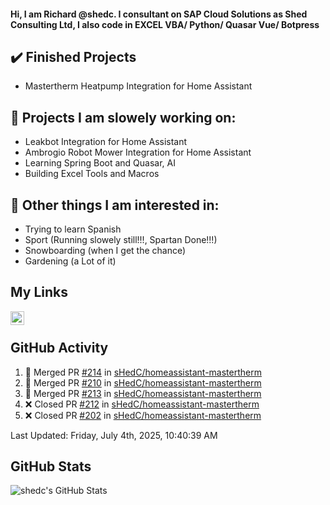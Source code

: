 #### Hi, I am Richard @shedc. I consultant on SAP Cloud Solutions as Shed Consulting Ltd, I also code in EXCEL VBA/ Python/ Quasar Vue/ Botpress

## ✔️ Finished Projects
- Mastertherm Heatpump Integration for Home Assistant

## 👋 Projects I am slowely working on:
- Leakbot Integration for Home Assistant
- Ambrogio Robot Mower Integration for Home Assistant
- Learning Spring Boot and Quasar, AI
- Building Excel Tools and Macros

## 👀 Other things I am interested in:
- Trying to learn Spanish
- Sport (Running slowely still!!!, Spartan Done!!!)
- Snowboarding (when I get the chance)
- Gardening (a Lot of it)

## My Links
[<img align="left" alt="shedc | LinkedIn" width="22px" src="https://cdn.jsdelivr.net/npm/simple-icons@v3/icons/linkedin.svg" />][linkedin]

<br/>

## GitHub Activity
<!--RECENT_ACTIVITY:start-->
1. 🎉 Merged PR [#214](https://github.com/sHedC/homeassistant-mastertherm/pull/214) in [sHedC/homeassistant-mastertherm](https://github.com/sHedC/homeassistant-mastertherm)
2. 🎉 Merged PR [#210](https://github.com/sHedC/homeassistant-mastertherm/pull/210) in [sHedC/homeassistant-mastertherm](https://github.com/sHedC/homeassistant-mastertherm)
3. 🎉 Merged PR [#213](https://github.com/sHedC/homeassistant-mastertherm/pull/213) in [sHedC/homeassistant-mastertherm](https://github.com/sHedC/homeassistant-mastertherm)
4. ❌ Closed PR [#212](https://github.com/sHedC/homeassistant-mastertherm/pull/212) in [sHedC/homeassistant-mastertherm](https://github.com/sHedC/homeassistant-mastertherm)
5. ❌ Closed PR [#202](https://github.com/sHedC/homeassistant-mastertherm/pull/202) in [sHedC/homeassistant-mastertherm](https://github.com/sHedC/homeassistant-mastertherm)
<!--RECENT_ACTIVITY:end-->
<!--RECENT_ACTIVITY:last_update-->
Last Updated: Friday, July 4th, 2025, 10:40:39 AM
<!--RECENT_ACTIVITY:last_update_end-->

## GitHub Stats
<img align="left" alt="shedc's GitHub Stats" src="https://github-readme-stats.vercel.app/api?username=shedc&show_icons=true&hide_title=true" />

[linkedin]: https://www.linkedin.com/in/richard-holmes-3314251/
